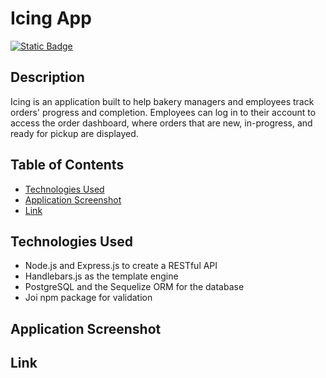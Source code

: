# Icing App

[![Static Badge](https://img.shields.io/badge/License-MIT-lightblue)](https://choosealicense.com/licenses/mit/)

## Description
Icing is an application built to help bakery managers and employees track orders' progress and completion. Employees can log in to their account to access the order dashboard, where orders that are new, in-progress, and ready for pickup are displayed. 

## Table of Contents
  * [Technologies Used](#technologies_used)
  * [Application Screenshot](#application_screenshot)
  * [Link](#Link)

## Technologies Used
* Node.js and Express.js to create a RESTful API
* Handlebars.js as the template engine
* PostgreSQL and the Sequelize ORM for the database
* Joi npm package for validation

## Application Screenshot

## Link

